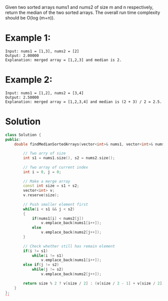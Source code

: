 Given two sorted arrays nums1 and nums2 of size m and n respectively, return the median of the two sorted arrays.
The overall run time complexity should be O(log (m+n)).

# Example 1:
```
Input: nums1 = [1,3], nums2 = [2]
Output: 2.00000
Explanation: merged array = [1,2,3] and median is 2.
```

# Example 2:
```
Input: nums1 = [1,2], nums2 = [3,4]
Output: 2.50000
Explanation: merged array = [1,2,3,4] and median is (2 + 3) / 2 = 2.5.
```

# Solution
```cpp
class Solution {
public:
    double findMedianSortedArrays(vector<int>& nums1, vector<int>& nums2) {
        
        // Two arry of size
        int s1 = nums1.size(), s2 = nums2.size();
        
        // Two array of current index
        int i = 0, j = 0;
        
        // Make a merge array
        const int size = s1 + s2;
        vector<int> v;
        v.reserve(size);
        
        // Push smaller element first
        while(i < s1 && j < s2)
        {
            if(nums1[i] < nums2[j])
                v.emplace_back(nums1[i++]);
            else
                v.emplace_back(nums2[j++]);
        }
        
        // Check whether still has remain element
        if(i != s1)
            while(i != s1)
                v.emplace_back(nums1[i++]);
        else if(j != s2)
            while(j != s2)
                v.emplace_back(nums2[j++]);
        
        return size % 2 ? v[size / 2] : (v[size / 2 - 1] + v[size / 2]) / 2.f;
    }
};
``